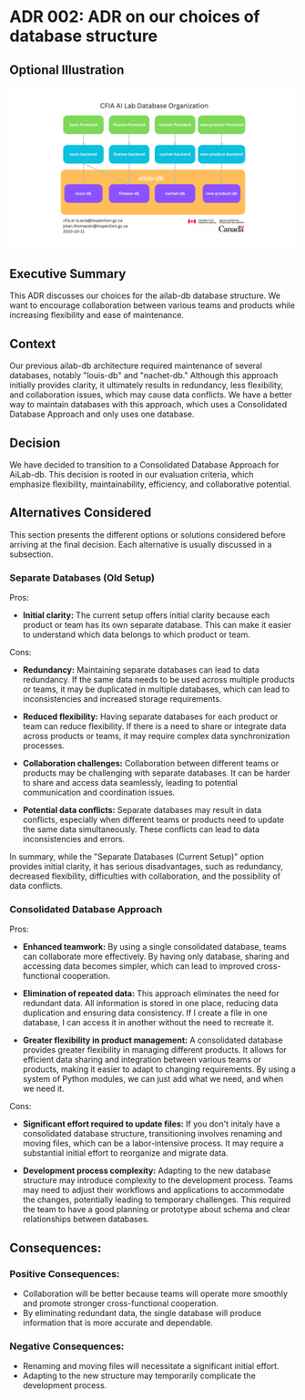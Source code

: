 # ADR 002: ADR on our choices of database structure

## Optional Illustration
![AiLab-db](./002-database-structure-diagram.png)

## Executive Summary
This ADR discusses our choices for the ailab-db database structure. We want to encourage collaboration between various teams and products while increasing flexibility and ease of maintenance.

## Context
Our previous ailab-db architecture required maintenance of several databases, notably "louis-db" and "nachet-db." Although this approach initially provides clarity, it ultimately results in redundancy, less flexibility, and collaboration issues, which may cause data conflicts. We have a better way to maintain databases with this approach, which uses a Consolidated Database Approach and only uses one database.

## Decision
We have decided to transition to a Consolidated Database Approach for AiLab-db. This decision is rooted in our evaluation criteria, which emphasize flexibility, maintainability, efficiency, and collaborative potential.


## Alternatives Considered

This section presents the different options or solutions considered before
arriving at the final decision. Each alternative is usually discussed in a
subsection.

### Separate Databases (Old Setup)

Pros:

- **Initial clarity:** The current setup offers initial clarity because each product or team has its own separate database. This can make it easier to understand which data belongs to which product or team.

Cons:

- **Redundancy:** Maintaining separate databases can lead to data redundancy. If the same data needs to be used across multiple products or teams, it may be duplicated in multiple databases, which can lead to inconsistencies and increased storage requirements.

- **Reduced flexibility:** Having separate databases for each product or team can reduce flexibility. If there is a need to share or integrate data across products or teams, it may require complex data synchronization processes.

- **Collaboration challenges:** Collaboration between different teams or products may be challenging with separate databases. It can be harder to share and access data seamlessly, leading to potential communication and coordination issues.

- **Potential data conflicts:** Separate databases may result in data conflicts, especially when different teams or products need to update the same data simultaneously. These conflicts can lead to data inconsistencies and errors.

In summary, while the "Separate Databases (Current Setup)" option provides initial clarity, it has serious disadvantages, such as redundancy, decreased flexibility, difficulties with collaboration, and the possibility of data conflicts. 

### Consolidated Database Approach

Pros:

- **Enhanced teamwork:** By using a single consolidated database, teams can collaborate more effectively. By having only database, sharing and accessing data becomes simpler, which can lead to improved cross-functional cooperation.

- **Elimination of repeated data:** This approach eliminates the need for redundant data. All information is stored in one place, reducing data duplication and ensuring data consistency. If I create a file in one database, I can access it in another without the need to recreate it.

- **Greater flexibility in product management:** A consolidated database provides greater flexibility in managing different products. It allows for efficient data sharing and integration between various teams or products, making it easier to adapt to changing requirements. By using a system of Python modules, we can just add what we need, and when we need it.

Cons:

- **Significant effort required to update files:** If you don't initaly have a consolidated database structure, transitioning involves renaming and moving files, which can be a labor-intensive process. It may require a substantial initial effort to reorganize and migrate data.

- **Development process complexity:** Adapting to the new database structure may introduce complexity to the development process. Teams may need to adjust their workflows and applications to accommodate the changes, potentially leading to temporary challenges. This required the team to have a good planning or prototype about schema and clear relationships between databases.

## Consequences:

### Positive Consequences:

- Collaboration will be better because teams will operate more smoothly and promote stronger cross-functional cooperation.
- By eliminating redundant data, the single database will produce information that is more accurate and dependable.

### Negative Consequences:

- Renaming and moving files will necessitate a significant initial effort.
- Adapting to the new structure may temporarily complicate the development process.

